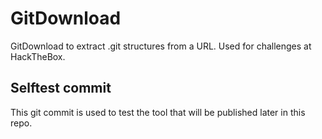 # GitDownload
GitDownload to extract .git structures from a URL. Used for challenges at HackTheBox.

## Selftest commit

This git commit is used to test the tool that will be published later in this repo.
